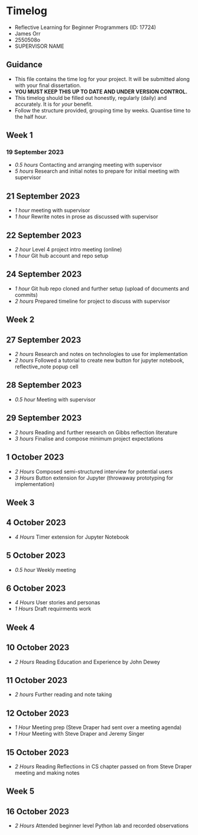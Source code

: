 # Timelog

* Reflective Learning for Beginner Programmers (ID: 17724)
* James Orr
* 2550508o
* SUPERVISOR NAME

## Guidance

* This file contains the time log for your project. It will be submitted along with your final dissertation.
* **YOU MUST KEEP THIS UP TO DATE AND UNDER VERSION CONTROL.**
* This timelog should be filled out honestly, regularly (daily) and accurately. It is for *your* benefit.
* Follow the structure provided, grouping time by weeks.  Quantise time to the half hour.

## Week 1

### 19 September 2023

* *0.5 hours* Contacting and arranging meeting with supervisor
* *5 hours* Research and initial notes to prepare for initial meeting with supervisor  

## 21 September 2023

* *1 hour* meeting with supervisor
* *1 hour* Rewrite notes in prose as discussed with supervisor 

## 22 September 2023

* *2 hour* Level 4 project intro meeting (online)
* *1 hour* Git hub account and repo setup

## 24 September 2023

* *1 hour* Git hub repo cloned and further setup (upload of documents and commits)
* *2 hours* Prepared timeline for project to discuss with supervisor

## Week 2

## 27 September 2023

* *2 hours*  Research and notes on technologies to use for implementation
* *2 hours*  Followed a tutorial to create new button for jupyter notebook, reflective_note popup cell

## 28 September 2023

* *0.5 hour* Meeting with supervisor

## 29 September 2023

* *2 hours* Reading and further research on Gibbs reflection literature
* *3 hours* Finalise and compose minimum project expectations

## 1 October 2023

* *2 Hours* Composed semi-structured interview for potential users
* *3 Hours* Button extension for Jupyter (throwaway prototyping for implementation)

## Week 3

## 4 October 2023

* *4 Hours* Timer extension for Jupyter Notebook

## 5 October 2023

* *0.5 hour* Weekly meeting

## 6 October 2023

* *4 Hours* User stories and personas
* *1 Hours* Draft requirments work

## Week 4

## 10 October 2023

* *2 Hours* Reading Education and Experience by John Dewey

## 11 October 2023

* *2 hours* Further reading and note taking

## 12 October 2023

* *1 Hour* Meeting prep (Steve Draper had sent over a meeting agenda)
* *1 Hour* Meeting with Steve Draper and Jeremy Singer

## 15 October 2023

* *2 Hours* Reading Reflections in CS chapter passed on from Steve Draper meeting and making notes

## Week 5

## 16 October 2023

* *2 Hours* Attended beginner level Python lab and recorded observations



